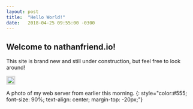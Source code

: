 ```yaml
---
layout: post
title:  "Hello World!"
date:   2018-04-25 09:55:00 -0300
---
```


## Welcome to nathanfriend.io!

This site is brand new and still under construction, but feel free to look around!

<img style="border: 4px solid #ddd;" src="{{ 'assets/img/construction.jpg' | relative_url }}" />

A photo of my web server from earlier this morning.
{: style="color:#555; font-size: 90%; text-align: center; margin-top: -20px;"}